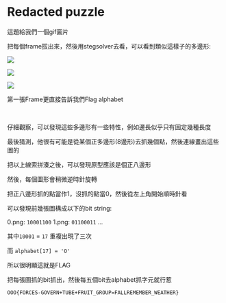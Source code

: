# Redacted puzzle

這題給我們一個gif圖片

把每個frame拔出來，然後用stegsolver去看，可以看到類似這樣子的多邊形:

![](https://raw.githubusercontent.com/w181496/CTF/master/defcon2019-qual/redacted-puzzle/0.png)

![](https://raw.githubusercontent.com/w181496/CTF/master/defcon2019-qual/redacted-puzzle/1.png)

![](https://raw.githubusercontent.com/w181496/CTF/master/defcon2019-qual/redacted-puzzle/2.png)

第一張Frame更直接告訴我們Flag alphabet

<br>

仔細觀察，可以發現這些多邊形有一些特性，例如邊長似乎只有固定幾種長度

最後猜測，他很有可能是從某個正多邊形(8邊形)去抓幾個點，然後連線畫出這些圖的

把以上線索拼湊之後，可以發現原型應該是個正八邊形

然後，每個圖形會稍微逆時針旋轉

把正八邊形抓的點當作1，沒抓的點當0，然後從左上角開始順時針看

可以發現前幾張圖構成以下的bit string:

0.png: `10001100`
1.png: `01100011`
...

其中`10001` =  `17` 重複出現了三次

而 `alphabet[17] = 'O'`

所以很明顯這就是FLAG

把每張圖抓的bit抓出，然後每五個bit去alphabet抓字元就行惹

`OOO{FORCES-GOVERN+TUBE+FRUIT_GROUP=FALLREMEMBER_WEATHER}`
